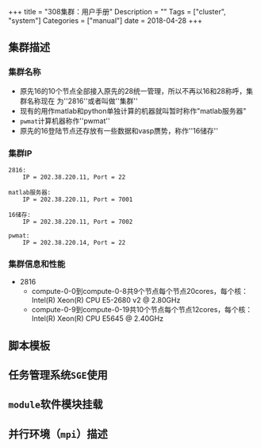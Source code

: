 +++
title = "308集群：用户手册"
Description = ""
Tags = ["cluster", "system"]
Categories = ["manual"]
date = 2018-04-28
+++

## 集群描述

### 集群名称
- 原先16的10个节点全部接入原先的28统一管理，所以不再以16和28称呼，集群名称现在
为''2816''或者叫做''集群''
- 现有的用作matlab和python单独计算的机器就叫暂时称作"matlab服务器"
- `pwmat`计算机器称作''pwmat''
- 原先的16登陆节点还存放有一些数据和vasp赝势，称作''16储存''

### 集群IP
```
2816:
    IP = 202.38.220.11, Port = 22

matlab服务器:
    IP = 202.38.220.11, Port = 7001

16储存:
    IP = 202.38.220.11, Port = 7002

pwmat:
    IP = 202.38.220.14, Port = 22
```

### 集群信息和性能
* 2816
  * compute-0-0到compute-0-8共9个节点每个节点20cores，每个核：Intel(R) Xeon(R) CPU E5-2680 v2 @ 2.80GHz
  * compute-0-9到compute-0-19共10个节点每个节点12cores，每个核： Intel(R) Xeon(R) CPU E5645  @ 2.40GHz

## 脚本模板

## 任务管理系统`SGE`使用

## `module`软件模块挂载

## 并行环境（`mpi`）描述
